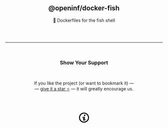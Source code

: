<div align="center">

## @openinf/docker-fish

🐳 Dockerfiles for the fish shell

</div>

<br /><br />

---

<br />

<div align="center">

### Show Your Support

<br />

<!-- Give a ⭐️ if this project helped you! -->

If you like the project (or want to bookmark it)&nbsp;&mdash;<br />
&mdash;&nbsp;[give it a star ⭐️]&nbsp;&mdash;&nbsp;it will greatly encourage us.

<br /><br />

<a title="The OpenINF website" href="https://open.inf.is" rel="author">
  <img alt="The OpenINF logo" height="32px" width="32px" src="https://raw.githubusercontent.com/openinf/openinf.github.io/live/assets/img/svg/logo.svg?sanitize=true" />
</a>

</div>

<!-- prettier-ignore-start -->
<!-- PRESERVE LINK DEFINITION LABEL CASE - START -->

[give it a star ⭐️]: https://github.com/openinf/docker-fish/stargazers

<!-- PRESERVE LINK DEFINITION LABEL CASE - END -->
<!-- prettier-ignore-end -->
